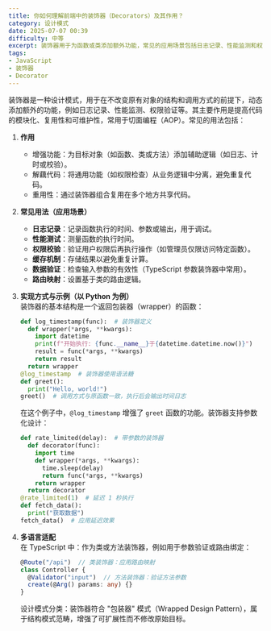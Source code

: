 ```yaml
---
title: 你如何理解前端中的装饰器（Decorators）及其作用？
category: 设计模式
date: 2025-07-07 00:39
difficulty: 中等
excerpt: 装饰器用于为函数或类添加额外功能，常见的应用场景包括日志记录、性能监测和权限验证。
tags:
- JavaScript
- 装饰器
- Decorator
---
```

装饰器是一种设计模式，用于在不改变原有对象的结构和调用方式的前提下，动态添加额外的功能，例如日志记录、性能监测、权限验证等。其主要作用是提高代码的模块化、复用性和可维护性，常用于切面编程（AOP）。常见的用法包括：  

1. **作用**  
   - 增强功能：为目标对象（如函数、类或方法）添加辅助逻辑（如日志、计时或校验）。  
   - 解藕代码：将通用功能（如权限检查）从业务逻辑中分离，避免重复代码。  
   - 重用性：通过装饰器组合复用在多个地方共享代码。  

2. **常见用法（应用场景）**  
   - **日志记录**：记录函数执行的时间、参数或输出，用于调试。  
   - **性能测试**：测量函数的执行时间。  
   - **权限校验**：验证用户权限后再执行操作（如管理员仅限访问特定函数）。  
   - **缓存机制**：存储结果以避免重复计算。  
   - **数据验证**：检查输入参数的有效性（TypeScript 参数装饰器中常用）。  
   - **路由映射**：设置基于类的路由逻辑。  

3. **实现方式与示例（以 Python 为例）**  
   装饰器的基本结构是一个返回包装器（wrapper）的函数：  
   ```python  
   def log_timestamp(func):  # 装饰器定义
     def wrapper(*args, **kwargs):  
       import datetime
       print(f"开始执行: {func.__name__}于{datetime.datetime.now()}")
       result = func(*args, **kwargs)  
       return result  
     return wrapper  
   @log_timestamp  # 装饰器使用语法糖
   def greet():  
     print("Hello, world!")  
   greet()  # 调用方式与原函数一致，执行后会输出时间日志
   ```  
   在这个例子中，`@log_timestamp` 增强了 `greet` 函数的功能。装饰器支持参数化设计：  
   ```python  
   def rate_limited(delay):  # 带参数的装饰器  
     def decorator(func):  
       import time  
       def wrapper(*args, **kwargs):  
         time.sleep(delay)  
         return func(*args, **kwargs)  
       return wrapper  
     return decorator  
   @rate_limited(1)  # 延迟 1 秒执行  
   def fetch_data():  
     print("获取数据")  
   fetch_data()  # 应用延迟效果 
   ```  
   
4. **多语言适配**  
   在 TypeScript 中：作为类或方法装饰器，例如用于参数验证或路由绑定：  
   ```typescript  
   @Route("/api")  // 类装饰器：应用路由映射
   class Controller {
     @Validator("input")  // 方法装饰器：验证方法参数
     create(@Arg() params: any) {}
   }  
   ```  
   设计模式分类：装饰器符合 "包装器" 模式（Wrapped Design Pattern），属于结构模式范畴，增强了可扩展性而不修改原始目标。
